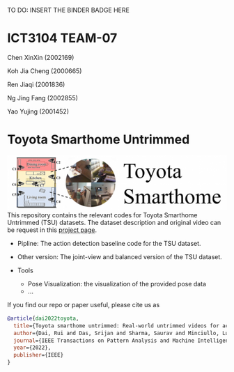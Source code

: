 TO DO: INSERT THE BINDER BADGE HERE

# ICT3104 TEAM-07

Chen XinXin (2002169)

Koh Jia Cheng (2000665)

Ren Jiaqi (2001836)

Ng Jing Fang (2002855)

Yao Yujing (2001452)

# Toyota Smarthome Untrimmed

![](/Images/logo.png)
This repository contains the relevant codes for Toyota Smarthome Untrimmed (TSU) datasets.
The dataset description and original video can be request in this [project page](https://project.inria.fr/toyotasmarthome/).

- Pipline: The action detection baseline code for the TSU dataset.

- Other version: The joint-view and balanced version of the TSU dataset.

- Tools
  - Pose Visualization: the visualization of the provided pose data
  - ...

If you find our repo or paper useful, please cite us as

```bibtex
@article{dai2022toyota,
  title={Toyota smarthome untrimmed: Real-world untrimmed videos for activity detection},
  author={Dai, Rui and Das, Srijan and Sharma, Saurav and Minciullo, Luca and Garattoni, Lorenzo and Bremond, Francois and Francesca, Gianpiero},
  journal={IEEE Transactions on Pattern Analysis and Machine Intelligence},
  year={2022},
  publisher={IEEE}
}
```
